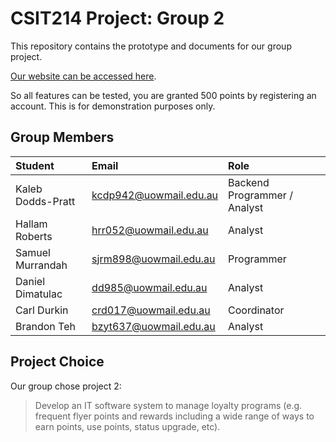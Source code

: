# CSIT214 Project: Group 2
This repository contains the prototype and documents for our group project.

[Our website can be accessed here](https://brandontehzy.wixsite.com/website).

So all features can be tested, you are granted 500 points by registering an account. This is for demonstration purposes only.

## Group Members
|Student|Email|Role|
|:---|:--|:---|
|Kaleb Dodds-Pratt|kcdp942@uowmail.edu.au|Backend Programmer / Analyst|
|Hallam Roberts|hrr052@uowmail.edu.au|Analyst|
|Samuel Murrandah|sjrm898@uowmail.edu.au|Programmer|
|Daniel Dimatulac|dd985@uowmail.edu.au|Analyst|
|Carl Durkin|crd017@uowmail.edu.au|Coordinator|
|Brandon Teh|bzyt637@uowmail.edu.au|Analyst|

## Project Choice
Our group chose project 2:
> Develop an IT software system to manage loyalty programs (e.g. frequent flyer points and rewards including a wide range of ways to earn points, use points, status upgrade, etc).
